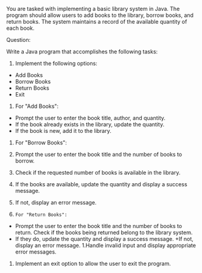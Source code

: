 
You are tasked with implementing a basic library system in Java. The program should allow users to add books to the library, borrow books, and return books. The system maintains a record of the available quantity of each book.

Question:

Write a Java program that accomplishes the following tasks:

1. Implement the following options:

- Add Books
- Borrow Books
- Return Books
- Exit
1. For "Add Books":

+ Prompt the user to enter the book title, author, and quantity.
+ If the book already exists in the library, update the quantity.
+ If the book is new, add it to the library.
1. For "Borrow Books":

1. Prompt the user to enter the book title and the number of books to borrow.
1. Check if the requested number of books is available in the library.
1. If the books are available, update the quantity and display a success message.
1. If not, display an error message.
4.     For "Return Books":

+ Prompt the user to enter the book title and the number of books to return.
Check if the books being returned belong to the library system.
+ If they do, update the quantity and display a success message.
+If not, display an error message.
1.Handle invalid input and display appropriate error messages.

1. Implement an exit option to allow the user to exit the program.
